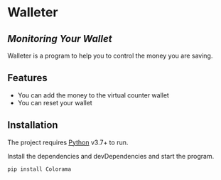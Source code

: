 # Walleter

## _Monitoring Your Wallet_

Walleter is a program to help you to control the money you are saving.

## Features

- You can add the money to the virtual counter wallet
- You can reset your wallet


## Installation

The project requires [Python](https://www.python.org/) v3.7+ to run.

Install the dependencies and devDependencies and start the program.

```sh
pip install Colorama
```

   [git-repo-url]: <https://github.com/JoaoAssalim/Bill_Bot.git>
   [Python]: <https://www.python.org/>



